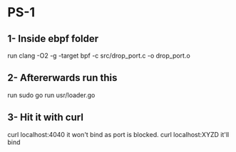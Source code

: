 # PS-1
## 1- Inside ebpf folder
run clang -O2 -g -target bpf -c src/drop_port.c -o drop_port.o


## 2- Aftererwards run this 
run sudo go run usr/loader.go 


## 3- Hit it with curl 
curl localhost:4040 it won't bind as port is blocked.
curl localhost:XYZD it'll bind
